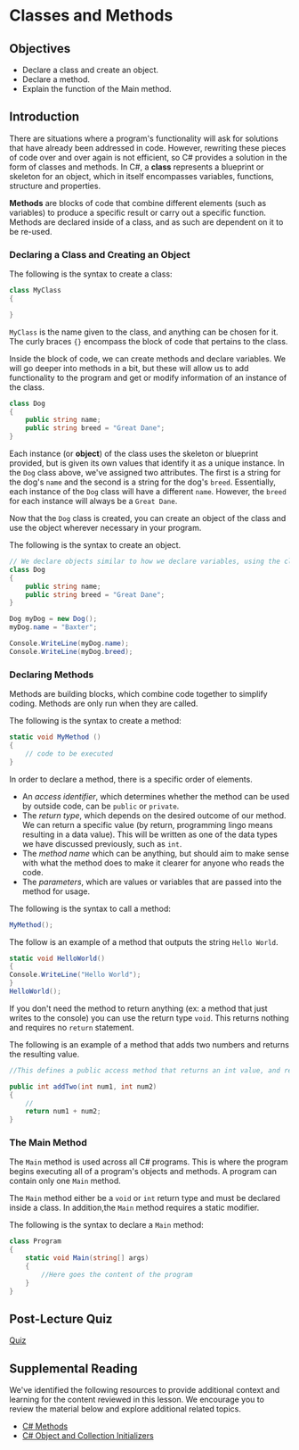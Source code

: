 # Classes and Methods

## Objectives

- Declare a class and create an object.
- Declare a method.
- Explain the function of the Main method.

## Introduction

There are situations where a program's functionality will ask for solutions that have already been addressed in code. However, rewriting these pieces of code over and over again is not efficient, so C# provides a solution in the form of classes and methods. In C#, a **class** represents a blueprint or skeleton for an object, which in itself encompasses variables, functions, structure and properties.

**Methods** are blocks of code that combine different elements (such as variables) to produce a specific result or carry out a specific function. Methods are declared inside of a class, and as such are dependent on it to be re-used.

### Declaring a Class and Creating an Object

The following is the syntax to create a class:

```csharp
class MyClass
{

}
```

`MyClass` is the name given to the class, and anything can be chosen for it. The curly braces `{}` encompass the block of code that pertains to the class.

Inside the block of code, we can create methods and declare variables. We will go deeper into methods in a bit, but these will allow us to add functionality to the program and get or modify information of an instance of the class.

```csharp
class Dog
{
    public string name;
    public string breed = "Great Dane";
}
```

Each instance (or **object**) of the class uses the skeleton or blueprint provided, but is given its own values that identify it as a unique instance. In the `Dog` class above, we've assigned two attributes. The first is a string for the dog's `name` and the second is a string for the dog's `breed`. Essentially, each instance of the `Dog` class will have a different `name`. However, the `breed` for each instance will always be a `Great Dane`.

Now that the `Dog` class is created, you can create an object of the class and use the object wherever necessary in your program.

The following is the syntax to create an object.

```csharp
// We declare objects similar to how we declare variables, using the class name as the 'data type' followed by:
class Dog
{
    public string name;
    public string breed = "Great Dane";
}

Dog myDog = new Dog();
myDog.name = "Baxter";

Console.WriteLine(myDog.name);
Console.WriteLine(myDog.breed);
```

### Declaring Methods

Methods are building blocks, which combine code together to simplify coding. Methods are only run when they are called.

The following is the syntax to create a method:

```csharp
static void MyMethod ()
{
    // code to be executed
}
```

In order to declare a method, there is a specific order of elements.

- An *access identifier*, which determines whether the method can be used by outside code, can be `public` or `private`.
- The *return type*, which depends on the desired outcome of our method. We can return a specific value (by return, programming lingo means resulting in a data value). This will be written as one of the data types we have discussed previously, such as `int`.
- The *method name* which can be anything, but should aim to make sense with what the method does to make it clearer for anyone who reads the code.
- The *parameters*, which are values or variables that are passed into the method for usage.

The following is the syntax to call a method:

```csharp
MyMethod();
```

The follow is an example of a method that outputs the string `Hello World`.

```csharp
static void HelloWorld()
{
Console.WriteLine("Hello World");
}
HelloWorld();
```

If you don't need the method to return anything (ex: a method that just writes to the console) you can use the return type `void`. This returns nothing and requires no `return` statement.

The following is an example of a method that adds two numbers and returns the resulting value.

```csharp
//This defines a public access method that returns an int value, and receives the parameters of type int num1 and num2.

public int addTwo(int num1, int num2)
{
    //
    return num1 + num2;
}
```

### The Main Method

The `Main` method is used across all C# programs. This is where the program begins executing all of a program's objects and methods. A program can contain only one `Main` method.

The `Main` method either be a `void` or `int` return type and must be declared inside a class. In addition,the `Main` method requires a static modifier.

The following is the syntax to declare a `Main` method:

```csharp
class Program
{
    static void Main(string[] args)
    {
        //Here goes the content of the program
    }
}
```

## Post-Lecture Quiz

[Quiz](https://ashy-plant-023e6671e.1.azurestaticapps.net/quiz/13)

## Supplemental Reading

We've identified the following resources to provide additional context and learning for the content reviewed in this lesson. We encourage you to review the material below and explore additional related topics.

- [C# Methods](https://docs.microsoft.com/dotnet/csharp/programming-guide/classes-and-structs/methods)
- [C# Object and Collection Initializers](https://docs.microsoft.com/dotnet/csharp/programming-guide/classes-and-structs/object-and-collection-initializers)
